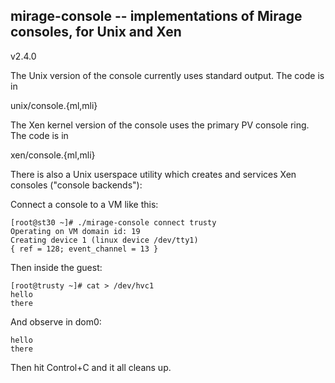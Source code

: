 ## mirage-console -- implementations of Mirage consoles, for Unix and Xen

v2.4.0
 
The Unix version of the console currently uses standard output. The code is in

  unix/console.{ml,mli}

The Xen kernel version of the console uses the primary PV console ring. The
code is in

  xen/console.{ml,mli}

There is also a Unix userspace utility which creates and services Xen consoles
("console backends"):

Connect a console to a VM like this:

```
[root@st30 ~]# ./mirage-console connect trusty
Operating on VM domain id: 19
Creating device 1 (linux device /dev/tty1)
{ ref = 128; event_channel = 13 }
```

Then inside the guest:

```
[root@trusty ~]# cat > /dev/hvc1
hello
there
```

And observe in dom0:

```
hello
there
```

Then hit Control+C and it all cleans up.
